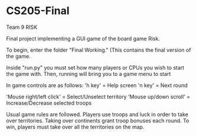 # CS205-Final
Team 9 RISK

Final project implementing a GUI game of the board game Risk.

To begin, enter the folder "Final Working." (This contains the final version of
the game. 

Inside "run.py" you must set how many players or CPUs you wish to start the game with.
Then, running will bring you to a game menu to start

In game controls are as follows:
  'h key' = Help screen
  'n key' = Next round
  
  'Mouse right/left click' = Select/Unselect territory
  'Mouse up/down scroll' = Increase/Decrease selected troops

Usual game rules are followed. Players use troops and luck in order to
take over territories. Taking over continents grant troop bonuses each
round. To win, players must take over all the territories on the map.



